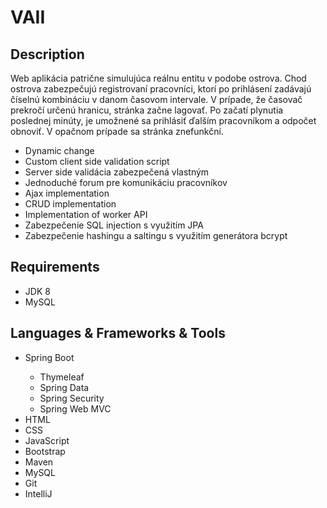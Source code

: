 <h1>VAII</h1>
<h2>Description</h2>
<p>
 <p>Web aplikácia patrične simulujúca reálnu entitu v podobe ostrova. Chod ostrova zabezpečujú registrovaní pracovníci, ktorí po prihlásení zadávajú číselnú kombináciu v danom časovom intervale. V prípade, že časovač prekročí určenú hranicu, stránka začne lagovať. Po začatí plynutia poslednej minúty, je umožnené sa prihlásiť ďalším pracovníkom a odpočet obnoviť. V opačnom prípade sa stránka znefunkční.</p>
  <ul>
    <li>Dynamic change </li>
    <li>Custom client side validation script</li>
    <li>Server side validácia zabezpečená vlastným</li>
    <li>Jednoduché forum pre komunikáciu pracovníkov</li>
    <li>Ajax implementation</li>
    <li>CRUD implementation</li>
    <li>Implementation of worker API</li>
    <li>Zabezpečenie SQL injection s využitím JPA</li>
    <li>Zabezpečenie hashingu a saltingu s využitím generátora bcrypt</li>
  </ul>
</p>
<h2>Requirements</h2>
    <ul>
      <li>JDK 8</li>
      <li>MySQL</li>
    </ul>

<h2>Languages & Frameworks & Tools</h2>
<ul>
  <li>Spring Boot</li>
    <ul>
      <li>Thymeleaf</li>
      <li>Spring Data</li>
      <li>Spring Security</li>
      <li>Spring Web MVC</li>
    </ul>
  <li>HTML</li>
  <li>CSS</li>
  <li>JavaScript</li>
  <li>Bootstrap</li>
  <li>Maven</li>
  <li>MySQL</li>
  <li>Git</li>
  <li>IntelliJ</li>
</ul>
